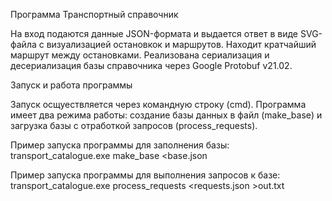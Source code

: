 Программа Транспортный справочник

На вход подаются данные JSON-формата и выдается ответ в виде SVG-файла с визуализацией остановкок и маршрутов.
Находит кратчайший маршрут между остановками.
Реализована сериализация и десериализация базы справочника через Google Protobuf v21.02.


Запуск и работа программы 

Запуск осщуествляется через командную строку (cmd). Программа имеет два режима работы: создание базы данных в файл (make_base) и загрузка базы с отработкой запросов (process_requests). 

Пример запуска программы для заполнения базы:
transport_catalogue.exe make_base <base.json

Пример запуска программы для выполнения запросов к базе:
transport_catalogue.exe process_requests <requests.json >out.txt